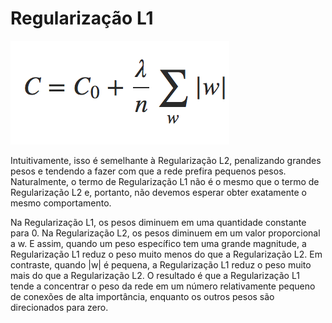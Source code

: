 # Regularização L1

![L1](./l1regularization.png)

Intuitivamente, isso é semelhante à Regularização L2, penalizando grandes pesos e tendendo a fazer com que a rede prefira pequenos pesos. Naturalmente, o termo de Regularização L1 não é o mesmo que o termo de Regularização L2 e, portanto, não devemos esperar obter exatamente o mesmo comportamento.

Na Regularização L1, os pesos diminuem em uma quantidade constante para 0. Na Regularização L2, os pesos diminuem em um valor proporcional a w. E assim, quando um peso específico tem uma grande magnitude, a Regularização L1 reduz o peso muito menos do que a Regularização L2. Em contraste, quando |w| é pequena, a Regularização L1 reduz o peso muito mais do que a Regularização L2. O resultado é que a Regularização L1 tende a concentrar o peso da rede em um número relativamente pequeno de conexões de alta importância, enquanto os outros pesos são direcionados para zero.

